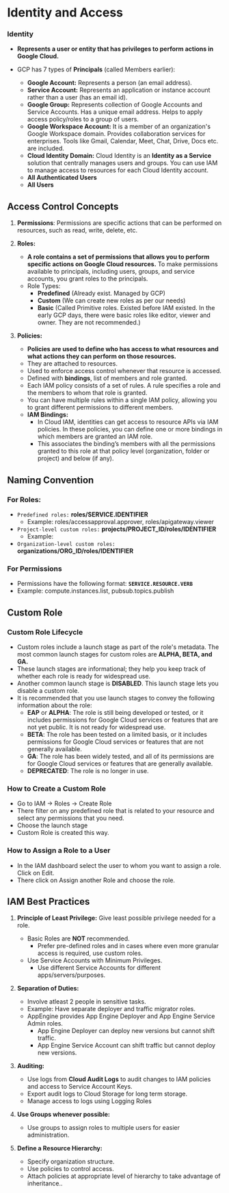 # Identity and Access

### Identity

- **Represents a user or entity that has privileges to perform actions in Google Cloud.**
  
- GCP has 7 types of **Principals** (called Members earlier):
  - **Google Account:** Represents a person (an email address).
  - **Service Account:** Represents an application or instance account rather than a user (has an email id).
  - **Google Group:** Represents collection of Google Accounts and Service Accounts. Has a unique email address. Helps to apply access policy/roles to a group of users.
  - **Google Workspace Account:** It is a member of an organization's Google Workspace domain. Provides collaboration services for enterprises. Tools like Gmail, Calendar, Meet, Chat, Drive, Docs etc. are included. 
  - **Cloud Identity Domain:** Cloud Identity is an **Identity as a Service** solution that centrally manages users and groups. You can use IAM to manage access to resources for each Cloud Identity account.
  - **All Authenticated Users**
  - **All Users**
    
## Access Control Concepts

1. **Permissions**: Permissions are specific actions that can be performed on resources, such as read, write, delete, etc.
   
2. **Roles:**
   - **A role contains a set of permissions that allows you to perform specific actions on Google Cloud resources.** To make permissions available to principals, including users, groups, and service accounts, you grant roles to the principals.
   - Role Types: 
     - **Predefined** (Already exist. Managed by GCP)
     - **Custom** (We can create new roles as per our needs)
     - **Basic** (Called Primitive roles. Existed before IAM existed. In the early GCP days, there were basic roles like editor, viewer and owner. They are not recommended.)
      
4. **Policies:**
   - **Policies are used to define who has access to what resources and what actions they can perform on those resources.**
   - They are attached to resources.
   - Used to enforce access control whenever that resource is accessed.
   - Defined with **bindings**, list of members and role granted.
   - Each IAM policy consists of a set of rules.
     A rule specifies a role and the members to whom that role is granted.
   - You can have multiple rules within a single IAM policy, allowing you to grant different permissions to different members.
   - **IAM Bindings:**
     - In Cloud IAM, identities can get access to resource APIs via IAM policies. In these policies, you can define one or more bindings in which members are granted an IAM role.
     - This associates the binding’s members with all the permissions granted to this role at that policy level (organization, folder or project) and below (if any).

## Naming Convention
### For Roles:

- `Predefined roles:` **roles/SERVICE.IDENTIFIER**
   - Example: roles/accessapproval.approver, roles/apigateway.viewer
- `Project-level custom roles:` **projects/PROJECT_ID/roles/IDENTIFIER**
   - Example: 
- `Organization-level custom roles:` **organizations/ORG_ID/roles/IDENTIFIER**

### For Permissions
- Permissions have the following format: **`SERVICE.RESOURCE.VERB`**
- Example: compute.instances.list, pubsub.topics.publish

## Custom Role
### Custom Role Lifecycle
- Custom roles include a launch stage as part of the role's metadata. The most common launch stages for custom roles are **ALPHA, BETA, and GA.**
- These launch stages are informational; they help you keep track of whether each role is ready for widespread use.
- Another common launch stage is **DISABLED**. This launch stage lets you disable a custom role.
- It is recommended that you use launch stages to convey the following information about the role:
  - **EAP** or **ALPHA**: The role is still being developed or tested, or it includes permissions for Google Cloud services or features that are not yet public. It is not ready for widespread use.
  - **BETA**: The role has been tested on a limited basis, or it includes permissions for Google Cloud services or features that are not generally available.
  - **GA**: The role has been widely tested, and all of its permissions are for Google Cloud services or features that are generally available.
  - **DEPRECATED**: The role is no longer in use.

### How to Create a Custom Role
- Go to IAM -> Roles -> Create Role
- There filter on any predefined role that is related to your resource and select any permissions that you need.
- Choose the launch stage
- Custom Role is created this way.

### How to Assign a Role to a User
- In the IAM dashboard select the user to whom you want to assign a role. Click on Edit.
- There click on Assign another Role and choose the role.

## IAM Best Practices

1. **Principle of Least Privilege:** Give least possible privilege needed for a role.
   - Basic Roles are **NOT** recommended.
     - Prefer pre-defined roles and in cases where even more granular access is required, use custom roles.
   - Use Service Accounts with Minimum Privileges.
     - Use different Service Accounts for different apps/servers/purposes.

2. **Separation of Duties:**
   - Involve atleast 2 people in sensitive tasks.
   - Example: Have separate deployer and traffic migrator roles.
   - AppEngine provides App Engine Deployer and App Engine Service Admin roles.
      - App Engine Deployer can deploy new versions but cannot shift traffic.
      - App Engine Service Account can shift traffic but cannot deploy new versions.

4. **Auditing:**
   - Use logs from **Cloud Audit Logs** to audit changes to IAM  policies and access to Service Account Keys.
   - Export audit logs to Cloud Storage for long term storage.
   - Manage access to logs using Logging Roles
     
6. **Use Groups whenever possible:**
   - Use groups to assign roles to multiple users for easier administration.

7. **Define a Resource Hierarchy:**
   - Specify organization structure.
   - Use policies to control access.
   - Attach policies at appropriate level of hierarchy to take advantage of inheritance..
  
